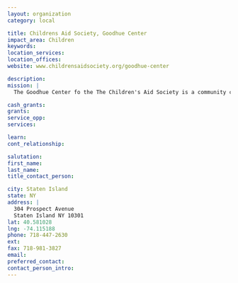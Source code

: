 ```yaml
---
layout: organization
category: local

title: Childrens Aid Society, Goodhue Center
impact_area: Children
keywords: 
location_services: 
location_offices: 
website: www.childrensaidsociety.org/goodhue-center

description: 
mission: |
  The Goodhue Center fo the The Children's Aid Society is a community center that has been providing recreational, educational, and mental health services to the Staten Island community since 1912. Hundreds of children and their families utilize the facility each year.

cash_grants: 
grants: 
service_opp: 
services: 

learn: 
cont_relationship: 

salutation: 
first_name: 
last_name: 
title_contact_person: 

city: Staten Island
state: NY
address: |
  304 Prospect Avenue    
  Staten Island NY 10301
lat: 40.581028
lng: -74.115188
phone: 718-447-2630
ext: 
fax: 718-981-3827
email: 
preferred_contact: 
contact_person_intro: 
---
```

